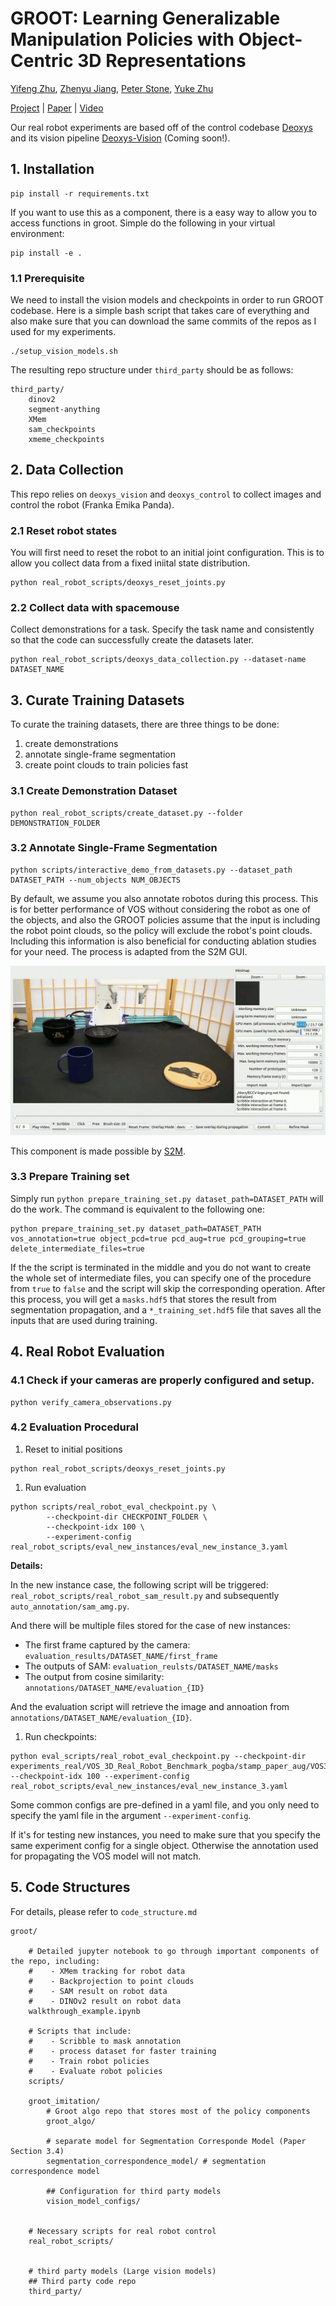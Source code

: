 # **GROOT: Learning Generalizable Manipulation Policies with Object-Centric 3D Representations** 


<!-- 
<p align="center">
<img src="./imgs/pull_figure.png" height="100%">
</p>
 -->
 
[Yifeng Zhu](https://www.cs.utexas.edu/~yifengz), [Zhenyu Jiang](https://zhenyujiang.me/), [Peter Stone](https://www.cs.utexas.edu/~pstone), [Yuke Zhu](https://www.cs.utexas.edu/~yukez/)


[Project](https://ut-austin-rpl.github.io/GROOT) | [Paper](https://zhuyifengzju.github.io/files/GROOT_CoRL2023.pdf) | [Video](https://youtu.be/T_wW-Mzt49M?si=dFv-NU8itv_SZUpK)


Our real robot experiments are based off of the control codebase [Deoxys](https://github.com/UT-Austin-RPL/deoxys_control) and its vision pipeline [Deoxys-Vision](https://github.com/UT-Austin-RPL/deoxys_vision) (Coming soon!).

## 1. Installation

```shell
pip install -r requirements.txt
```

If you want to use this as a component, there is a easy way to allow you to access functions in groot. Simple do the following in your virtual environment:

```shell
pip install -e .
```

### 1.1 Prerequisite

We need to install the vision models and checkpoints in order to run GROOT codebase. Here is a simple bash script that takes care of everything and also make sure that you can download the same commits of the repos as I used for my experiments. 

```
./setup_vision_models.sh
```

The resulting repo structure under `third_party` should be as follows:
```
third_party/
    dinov2
    segment-anything
    XMem
    sam_checkpoints
    xmeme_checkpoints
```

## 2. Data Collection

This repo relies on `deoxys_vision` and `deoxys_control` to collect images and control the robot (Franka Emika Panda). 

### 2.1 Reset robot states

You will first need to reset the robot to an initial joint configuration. This is to allow you collect data from a fixed iniital state distribution. 

``` 
python real_robot_scripts/deoxys_reset_joints.py
```

### 2.2 Collect data with spacemouse

Collect demonstrations for a task. Specify the task name and consistently so that the code can successfully create the datasets later.

```
python real_robot_scripts/deoxys_data_collection.py --dataset-name DATASET_NAME
```


## 3. Curate Training Datasets

To curate the training datasets, there are three things to be done:
1. create demonstrations
2. annotate single-frame segmentation
3. create point clouds to train policies fast

### 3.1 Create Demonstration Dataset

```
python real_robot_scripts/create_dataset.py --folder DEMONSTRATION_FOLDER
```

### 3.2 Annotate Single-Frame Segmentation

```
python scripts/interactive_demo_from_datasets.py --dataset_path DATASET_PATH --num_objects NUM_OBJECTS
```

By default, we assume you also annotate robotos during this process. This is for better performance of VOS without considering the robot as one of the objects, and also the GROOT policies assume that the input is including the robot point clouds, so the policy will exclude the robot's point clouds. Including this information is also beneficial for conducting ablation studies for your need. The process is adapted from the S2M GUI. 


![Annotating First Frame Example](docs/scribble_demo.gif)


This component is made possible by [S2M](https://github.com/hkchengrex/Scribble-to-Mask).


### 3.3 Prepare Training set

Simply run `python prepare_training_set.py dataset_path=DATASET_PATH` will do the work. The command is equivalent to the following one:

```
python prepare_training_set.py dataset_path=DATASET_PATH vos_annotation=true object_pcd=true pcd_aug=true pcd_grouping=true delete_intermediate_files=true
```

If the the script is terminated in the middle and you do not want to create the whole set of intermediate files, you can specify one of the procedure from `true` to `false` and the script will skip the corresponding operation. After this process, you will get a `masks.hdf5` that stores the result from segmentation propagation, and a `*_training_set.hdf5` file that saves all the inputs that are used during training.


## 4. Real Robot Evaluation


### 4.1 Check if your cameras are properly configured and setup.

```
python verify_camera_observations.py
```

### 4.2 Evaluation Procedural

1. Reset to initial positions

``` 
python real_robot_scripts/deoxys_reset_joints.py
```

1. Run evaluation

```
python scripts/real_robot_eval_checkpoint.py \
        --checkpoint-dir CHECKPOINT_FOLDER \
        --checkpoint-idx 100 \
        --experiment-config real_robot_scripts/eval_new_instances/eval_new_instance_3.yaml
```

**Details:**

In the new instance case, the following script will be triggered: `real_robot_scripts/real_robot_sam_result.py` and subsequently `auto_annotation/sam_amg.py`.

And there will be multiple files stored for the case of new instances:
- The first frame captured by the camera: `evaluation_results/DATASET_NAME/first_frame`
- The outputs of SAM: `evaluation_reulsts/DATASET_NAME/masks`
- The output from cosine similarity: `annotations/DATASET_NAME/evaluation_{ID}`

And the evaluation script will retrieve the image and annoation from `annotations/DATASET_NAME/evaluation_{ID}`.

1. Run checkpoints:

``` shell
python eval_scripts/real_robot_eval_checkpoint.py --checkpoint-dir experiments_real/VOS_3D_Real_Robot_Benchmark_pogba/stamp_paper_aug/VOS3DSingleTask/VOS3DRealRobotMaskedNoWristTransformerPolicy_seed10000/run_002 --checkpoint-idx 100 --experiment-config real_robot_scripts/eval_new_instances/eval_new_instance_3.yaml
```
Some common configs are pre-defined in a yaml file, and you only need
to specify the yaml file in the argument `--experiment-config`.

If it's for testing new instances, you need to make sure that you specify the same experiment config for a single object. Otherwise the annotation used for propagating the VOS model will not match.

## 5. Code Structures

For details, please refer to `code_structure.md`
```
groot/

    # Detailed jupyter notebook to go through important components of the repo, including:
    #    - XMem tracking for robot data
    #    - Backprojection to point clouds
    #    - SAM result on robot data
    #    - DINOv2 result on robot data
    walkthrough_example.ipynb

    # Scripts that include:
    #    - Scribble to mask annotation
    #    - process dataset for faster training
    #    - Train robot policies
    #    - Evaluate robot policies
    scripts/
       
    groot_imitation/
        # Groot algo repo that stores most of the policy components
        groot_algo/
            
        # separate model for Segmentation Corresponde Model (Paper Section 3.4)
        segmentation_correspondence_model/ # segmentation correspondence model

        ## Configuration for third party models
        vision_model_configs/


    # Necessary scripts for real robot control
    real_robot_scripts/


    # third party models (Large vision models)
    ## Third party code repo
    third_party/
```
